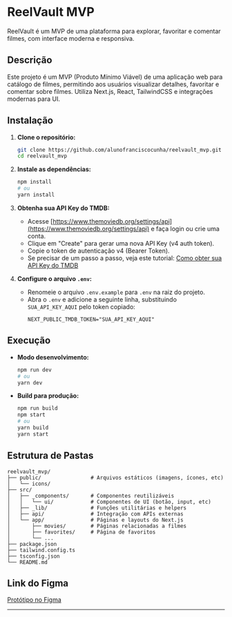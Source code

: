 # ReelVault MVP

ReelVault é um MVP de uma plataforma para explorar, favoritar e comentar filmes, com interface moderna e responsiva.

## Descrição

Este projeto é um MVP (Produto Mínimo Viável) de uma aplicação web para catálogo de filmes, permitindo aos usuários visualizar detalhes, favoritar e comentar sobre filmes. Utiliza Next.js, React, TailwindCSS e integrações modernas para UI.

## Instalação

1. **Clone o repositório:**
   ```bash
   git clone https://github.com/alunofranciscocunha/reelvault_mvp.git
   cd reelvault_mvp
   ```

2. **Instale as dependências:**
   ```bash
   npm install
   # ou
   yarn install
   ```

3. **Obtenha sua API Key do TMDB:**
   - Acesse [https://www.themoviedb.org/settings/api](https://www.themoviedb.org/settings/api) e faça login ou crie uma conta.
   - Clique em "Create" para gerar uma nova API Key (v4 auth token).
   - Copie o token de autenticação v4 (Bearer Token).
   - Se precisar de um passo a passo, veja este tutorial: [Como obter sua API Key do TMDB](https://www.educative.io/courses/movie-database-api-python/set-up-the-credentials)

4. **Configure o arquivo `.env`:**
   - Renomeie o arquivo `.env.example` para `.env` na raiz do projeto.
   - Abra o `.env` e adicione a seguinte linha, substituindo `SUA_API_KEY_AQUI` pelo token copiado:
     ```
     NEXT_PUBLIC_TMDB_TOKEN="SUA_API_KEY_AQUI"
     ```

## Execução

- **Modo desenvolvimento:**
  ```bash
  npm run dev
  # ou
  yarn dev
  ```

- **Build para produção:**
  ```bash
  npm run build
  npm start
  # ou
  yarn build
  yarn start
  ```

## Estrutura de Pastas

```
reelvault_mvp/
├── public/                # Arquivos estáticos (imagens, ícones, etc)
│   └── icons/
├── src/
│   ├── _components/       # Componentes reutilizáveis
│   │   └── ui/            # Componentes de UI (botão, input, etc)
│   ├── _lib/              # Funções utilitárias e helpers
│   ├── api/               # Integração com APIs externas
│   └── app/               # Páginas e layouts do Next.js
│       ├── movies/        # Páginas relacionadas a filmes
│       ├── favorites/     # Página de favoritos
│       └── ...
├── package.json
├── tailwind.config.ts
├── tsconfig.json
└── README.md
```

## Link do Figma

[Protótipo no Figma](https://www.figma.com/design/xfikLj3249DjmJLLdRFaLo/ReelVault?node-id=1-2&t=ipkcQINSOOq0cqBP-1)

---